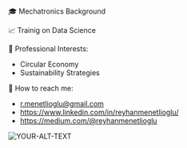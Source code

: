 🎓 Mechatronics Background 

📈 Trainig on Data Science 

📑 Professional Interests: 
   - Circular Economy 
   - Sustainability Strategies 


📧 How to reach me: 
   - r.menetlioglu@gmail.com
   - https://www.linkedin.com/in/reyhanmenetlioglu/
   - https://medium.com/@reyhanmenetlioglu
   

<picture>
 <source media="(prefers-color-scheme: dark)" srcset="YOUR-DARKMODE-IMAGE">
 <source media="(prefers-color-scheme: light)" srcset="YOUR-LIGHTMODE-IMAGE">
 <img alt="YOUR-ALT-TEXT" src="YOUR-DEFAULT-IMAGE">
</picture>
